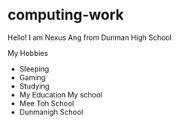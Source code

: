 # computing-work
Hello! I am Nexus Ang from Dunman High School

My Hobbies
* Sleeping
* Gaming
* Studying
* My Education
My school 
* Mee Toh School
* Dunmanigh School
